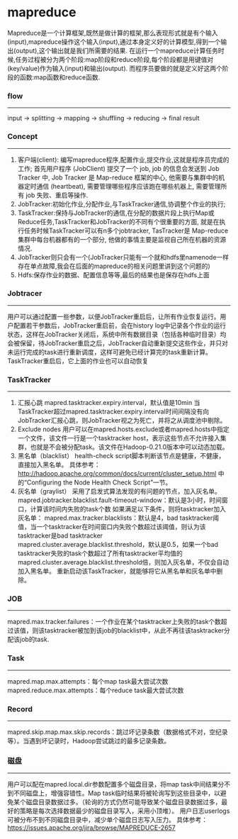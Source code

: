 mapreduce
===========
Mapreduce是一个计算框架,既然是做计算的框架,那么表现形式就是有个输入(input),mapreduce操作这个输入(input),通过本身定义好的计算模型,得到一个输出(output),这个输出就是我们所需要的结果. 
在运行一个mapreduce计算任务时候,任务过程被分为两个阶段:map阶段和reduce阶段,每个阶段都是用键值对(key/value)作为输入(input)和输出(output). 而程序员要做的就是定义好这两个阶段的函数:map函数和reduce函数. 

### flow
--------------
input -> splitting -> mapping -> shuffling -> reducing -> final result

### Concept
--------------
1. 客户端(client): 编写mapreduce程序,配置作业,提交作业,这就是程序员完成的工作;
    首先用户程序 (JobClient) 提交了一个 job, job 的信息会发送到 Job Tracker 中, Job Tracker 是 Map-reduce 框架的中心, 他需要与集群中的机器定时通信 (heartbeat), 需要管理哪些程序应该跑在哪些机器上, 需要管理所有 job 失败、重启等操作.
2. JobTracker:初始化作业,分配作业,与TaskTracker通信,协调整个作业的执行;
3. TaskTracker:保持与JobTracker的通信,在分配的数据片段上执行Map或Reduce任务,TaskTracker和JobTracker的不同有个很重要的方面, 就是在执行任务时候TaskTracker可以有n多个jobtracker, TasTracker是 Map-reduce 集群中每台机器都有的一个部分, 他做的事情主要是监视自己所在机器的资源情况.
4. JobTracker则只会有一个(JobTracker只能有一个就和hdfs里namenode一样存在单点故障,我会在后面的mapreduce的相关问题里讲到这个问题的)
5. Hdfs:保存作业的数据、配置信息等等,最后的结果也是保存在hdfs上面


### Jobtracer
--------------
用户可以通过配置一些参数，以便JobTracker重启后，让所有作业恢复运行。用户配置若干参数后，JobTracker重启前，会在history log中记录各个作业的运行状态，这样在JobTracker关闭后，系统中所有数据目录（包括各种临时目录）均会被保留，待JobTracker重启之后，JobTracker自动重新提交这些作业，并只对未运行完成的task进行重新调度，这样可避免已经计算完的task重新计算。
TaskTracker重启后，它上面的作业也可以自动恢复

### TaskTracker
--------------
1. 汇报心跳
mapred.tasktracker.expiry.interval，默认值是10min
当TaskTracker超过mapred.tasktracker.expiry.interval时间间隔没有向JobTracker汇报心跳，则JobTracker视之为死亡，并将之从调度池中剔除。
2. Exclude nodes
用户可以在mapred.hosts.exclude或者mapred.hosts中指定一个文件，该文件一行是一个tasktracker host，表示这些节点不允许接入集群，也就是不会被分配task。该文件在Hadoop-0.21.0版本中可以动态加载。
3. 黑名单（blacklist）
health-check script脚本判断该节点是健康，不健康，直接加入黑名单。
具体参考： http://hadoop.apache.org/common/docs/current/cluster_setup.html 中的“Configuring the Node Health Check Script”一节。
4. 灰名单（graylist）
采用了启发式算法发现的有问题的节点，加入灰名单。
mapred.jobtracker.blacklist.fault-timeout-window：默认是3小时，时间窗口，计算该时间内失败的task个数
如果满足以下条件，则将tasktracker加入灰名单：
mapred.max.tracker.blacklists：默认是4，bad tasktracker阈值，当一个tasktracker在时间窗口内失败个数超过该阈值，则认为该tasktracker是bad tasktracker
mapred.cluster.average.blacklist.threshold，默认是0.5，如果一个bad tasktracker失败的task个数超过了所有tasktracker平均值的mapred.cluster.average.blacklist.threshold倍，则加入灰名单，不仅会自动加入黑名单。
重新启动该TaskTracker，就能够将它从黑名单和灰名单中删除。

### JOB
--------------
mapred.max.tracker.failures：一个作业在某个tasktracker上失败的task个数超过该值，则该tasktracker被加到该job的blacklist中，从此不再往该tasktracker分配该job的task.

### Task
--------------
mapred.map.max.attempts：每个map task最大尝试次数
mapred.reduce.max.attempts：每个reduce task最大尝试次数

### Record
--------------
mapred.skip.map.max.skip.records：跳过坏记录条数（数据格式不对，空纪录等）。当遇到坏记录时，Hadoop尝试跳过的最多记录条数。

### 磁盘
--------------
用户可以配在mapred.local.dir参数配置多个磁盘目录，将map task中间结果分不到不同磁盘上，增强容错性。Map task临时结果将被轮询写到这些目录中，以避免某个磁盘目录数据过多。（轮询的方式仍然可能导致某个磁盘目录数据过多，最好的策略是每次选择数据最少的磁盘目录写入，采用小顶堆）。
用户日志userlogs可被分布不到不同磁盘目录中，减少单个磁盘日志写入压力。
具体参考：https://issues.apache.org/jira/browse/MAPREDUCE-2657
